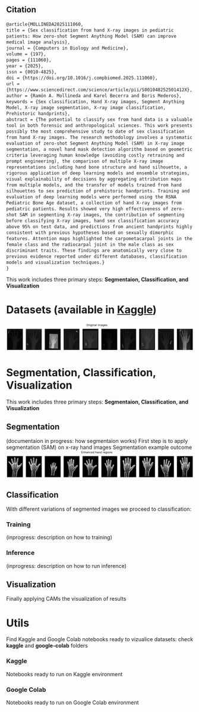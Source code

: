## Citation
```
@article{MOLLINEDA2025111060,
title = {Sex classification from hand X-ray images in pediatric patients: How zero-shot Segment Anything Model (SAM) can improve medical image analysis},
journal = {Computers in Biology and Medicine},
volume = {197},
pages = {111060},
year = {2025},
issn = {0010-4825},
doi = {https://doi.org/10.1016/j.compbiomed.2025.111060},
url = {https://www.sciencedirect.com/science/article/pii/S001048252501412X},
author = {Ramón A. Mollineda and Karel Becerra and Boris Mederos},
keywords = {Sex classification, Hand X-ray images, Segment Anything Model, X-ray image segmentation, X-ray image classification, Prehistoric handprints},
abstract = {The potential to classify sex from hand data is a valuable tool in both forensic and anthropological sciences. This work presents possibly the most comprehensive study to date of sex classification from hand X-ray images. The research methodology involves a systematic evaluation of zero-shot Segment Anything Model (SAM) in X-ray image segmentation, a novel hand mask detection algorithm based on geometric criteria leveraging human knowledge (avoiding costly retraining and prompt engineering), the comparison of multiple X-ray image representations including hand bone structure and hand silhouette, a rigorous application of deep learning models and ensemble strategies, visual explainability of decisions by aggregating attribution maps from multiple models, and the transfer of models trained from hand silhouettes to sex prediction of prehistoric handprints. Training and evaluation of deep learning models were performed using the RSNA Pediatric Bone Age dataset, a collection of hand X-ray images from pediatric patients. Results showed very high effectiveness of zero-shot SAM in segmenting X-ray images, the contribution of segmenting before classifying X-ray images, hand sex classification accuracy above 95% on test data, and predictions from ancient handprints highly consistent with previous hypotheses based on sexually dimorphic features. Attention maps highlighted the carpometacarpal joints in the female class and the radiocarpal joint in the male class as sex discriminant traits. These findings are anatomically very close to previous evidence reported under different databases, classification models and visualization techniques.}
}
```
This work includes three primary steps: **Segmentaion, Classification, and Visualization**

# Datasets (available in [Kaggle](https://www.kaggle.com/datasets/karelbecerra/sam-x-ray-medical-images-hand-sex-classification/))
![Original Hand Regions](figures/original-images.png)

# Segmentation, Classification, Visualization
This work includes three primary steps: **Segmentaion, Classification, and Visualization**

## Segmentation
(documentaion in progress: how segmentaion works) 
First step is to apply segmentation (SAM) on x-ray hand images
Segmentation example outcome
![Enhanced Hand Regions](figures/enhanced-hand-regions.png)

## Classification
With different variations of segmented images we proceed to classification: 

### Training
(inprogress: description on how to training)

### Inference
(inprogress: description on how to run inference)

## Visualization
Finally applying CAMs the visualization of results

# Utils
Find Kaggle and Google Colab notebooks ready to vizualice datasets: check **kaggle** and **google-colab** folders

### Kaggle
Notebooks ready to run on Kaggle environment

### Google Colab
Notebooks ready to run on Google Colab environment